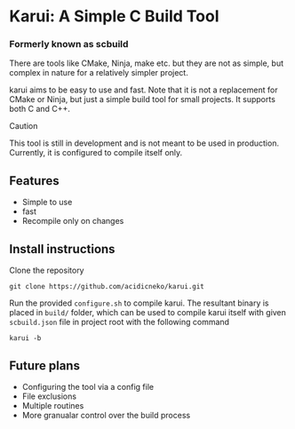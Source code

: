 # Karui: A Simple C Build Tool
### Formerly known as scbuild

There are tools like CMake, Ninja, make etc. but they are not as simple, but complex in nature for a relatively simpler project.

karui aims to be easy to use and fast. Note that it is not a replacement for CMake or Ninja, but just a simple build tool for small projects.
It supports both C and C++.


> [!CAUTION]
> This tool is still in development and is not meant to be used in production.
> Currently, it is configured to compile itself only.

## Features
- Simple to use
- fast
- Recompile only on changes

## Install instructions
Clone the repository

```
git clone https://github.com/acidicneko/karui.git
```

Run the provided `configure.sh` to compile karui. The resultant binary is placed in `build/` folder, which can
be used to compile karui itself with given `scbuild.json` file in project root with the following command
```
karui -b
```


## Future plans
- Configuring the tool via a config file
- File exclusions
- Multiple routines
- More granualar control over the build process

